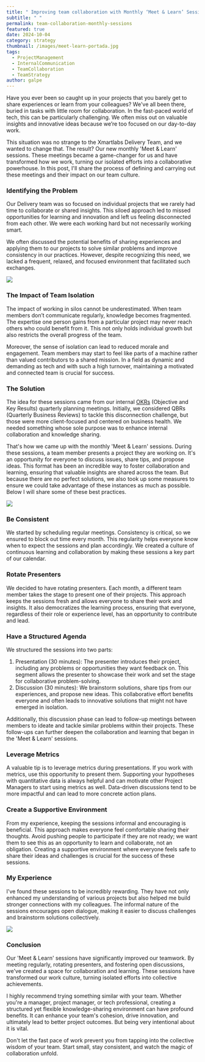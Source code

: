 ```yaml
---
title: " Improving team collaboration with Monthly ‘Meet & Learn’ Sessions"
subtitle: " "
permalink: team-collaboration-monthly-sessions
featured: true
date: 2024-10-04
category: strategy
thumbnail: /images/meet-learn-portada.jpg
tags:
  - ProjectManagement
  - InternalCommunication
  - TeamCollaboration
  - TeamStrategy
author: galpe
---
```

Have you ever been so caught up in your projects that you barely get to share experiences or learn from your colleagues? We've all been there, buried in tasks with little room for collaboration. In the fast-paced world of tech, this can be particularly challenging. We often miss out on valuable insights and innovative ideas because we’re too focused on our day-to-day work.

This situation was no strange to the Xmartlabs Delivery Team, and we wanted to change that. The result? Our new monthly 'Meet & Learn' sessions. These meetings became a game-changer for us and have transformed how we work, turning our isolated efforts into a collaborative powerhouse. In this post, I'll share the process of defining and carrying out these meetings and their impact on our team culture.   

### Identifying the Problem

Our Delivery team was so focused on individual projects that we rarely had time to collaborate or shared insights. This siloed approach led to missed opportunities for learning and innovation and left us feeling disconnected from each other. We were each working hard but not necessarily working smart.

We often discussed the potential benefits of sharing experiences and applying them to our projects to solve similar problems and improve consistency in our practices. However, despite recognizing this need, we lacked a frequent, relaxed, and focused environment that facilitated such exchanges.

![](/images/meet-learn-1.1.png)

### The Impact of Team Isolation

The impact of working in silos cannot be underestimated. When team members don’t communicate regularly, knowledge becomes fragmented. The expertise one person gains from a particular project may never reach others who could benefit from it. This not only holds individual growth but also restricts the overall progress of the team.

Moreover, the sense of isolation can lead to reduced morale and engagement. Team members may start to feel like parts of a machine rather than valued contributors to a shared mission. In a field as dynamic and demanding as tech and with such a high turnover, maintaining a motivated and connected team is crucial for success.

### The Solution

The idea for these sessions came from our internal [OKRs](https://blog.xmartlabs.com/blog/okr-business-goals-methodology/) (Objective and Key Results) quarterly planning meetings. Initially, we considered QBRs (Quarterly Business Reviews) to tackle this disconnection challenge, but those were more client-focused and centered on business health. We needed something whose sole purpose was to enhance internal collaboration and knowledge sharing.

That's how we came up with the monthly 'Meet & Learn' sessions. During these sessions, a team member presents a project they are working on. It's an opportunity for everyone to discuss issues, share tips, and propose ideas. This format has been an incredible way to foster collaboration and learning, ensuring that valuable insights are shared across the team. But because there are no perfect solutions, we also took up some measures to ensure we could take advantage of these instances as much as possible. Below I will share some of these best practices. 

![](/images/meet-learn-2.png)

### Be Consistent

We started by scheduling regular meetings. Consistency is critical, so we ensured to block out time every month. This regularity helps everyone know when to expect the sessions and plan accordingly. We created a culture of continuous learning and collaboration by making these sessions a key part of our calendar.

### Rotate Presenters

We decided to have rotating presenters. Each month, a different team member takes the stage to present one of their projects. This approach keeps the sessions fresh and allows everyone to share their work and insights. It also democratizes the learning process, ensuring that everyone, regardless of their role or experience level, has an opportunity to contribute and lead.

### Have a Structured Agenda

We structured the sessions into two parts:

1. Presentation (30 minutes): The presenter introduces their project, including any problems or opportunities they want feedback on. This segment allows the presenter to showcase their work and set the stage for collaborative problem-solving.
2. Discussion (30 minutes): We brainstorm solutions, share tips from our experiences, and propose new ideas. This collaborative effort benefits everyone and often leads to innovative solutions that might not have emerged in isolation.

Additionally, this discussion phase can lead to follow-up meetings between members to ideate and tackle similar problems within their projects. These follow-ups can further deepen the collaboration and learning that began in the 'Meet & Learn' sessions.

### Leverage Metrics

A valuable tip is to leverage metrics during presentations. If you work with metrics, use this opportunity to present them. Supporting your hypotheses with quantitative data is always helpful and can motivate other Project Managers to start using metrics as well. Data-driven discussions tend to be more impactful and can lead to more concrete action plans.

### Create a Supportive Environment

From my experience, keeping the sessions informal and encouraging is beneficial. This approach makes everyone feel comfortable sharing their thoughts. Avoid pushing people to participate if they are not ready; we want them to see this as an opportunity to learn and collaborate, not an obligation. Creating a supportive environment where everyone feels safe to share their ideas and challenges is crucial for the success of these sessions.

### My Experience

I've found these sessions to be incredibly rewarding. They have not only enhanced my understanding of various projects but also helped me build stronger connections with my colleagues. The informal nature of the sessions encourages open dialogue, making it easier to discuss challenges and brainstorm solutions collectively.

![](/images/meet-learn-3.png)

### Conclusion

Our 'Meet & Learn' sessions have significantly improved our teamwork. By meeting regularly, rotating presenters, and fostering open discussions, we've created a space for collaboration and learning. These sessions have transformed our work culture, turning isolated efforts into collective achievements.

I highly recommend trying something similar with your team. Whether you're a manager, project manager, or tech professional, creating a structured yet flexible knowledge-sharing environment can have profound benefits. It can enhance your team's cohesion, drive innovation, and ultimately lead to better project outcomes. But being very intentional about it is vital.

Don't let the fast pace of work prevent you from tapping into the collective wisdom of your team. Start small, stay consistent, and watch the magic of collaboration unfold.